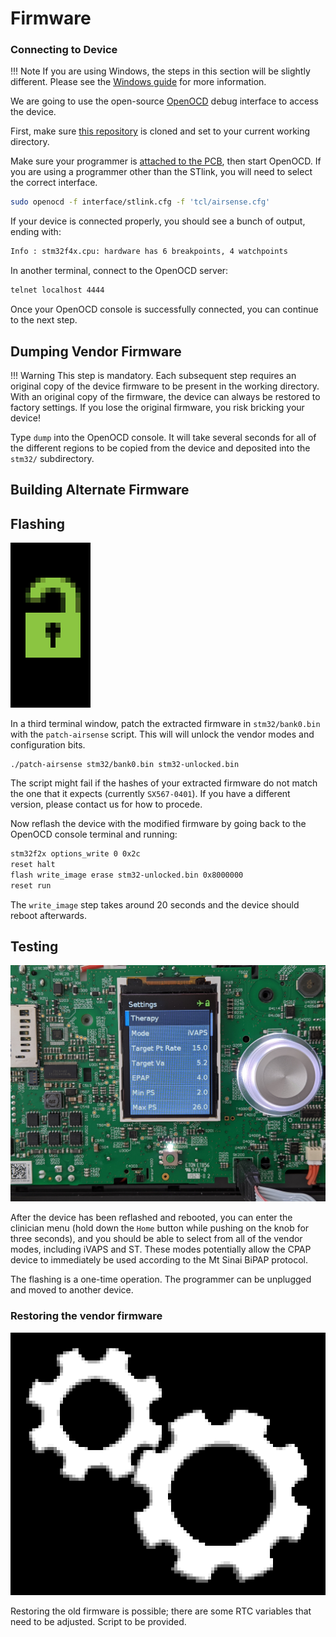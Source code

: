 # Firmware 

### Connecting to Device

!!! Note
	If you are using Windows, the steps in this section
	will be slightly different. Please see the [Windows
	guide](info/windows.md) for more information.

We are going to use the open-source [OpenOCD](http://openocd.org) debug
interface to access the device.

First, make sure [this repository](https://github.com/osresearch/airbreak)
is cloned and set to your current working directory.

Make sure your programmer is [attached to the PCB](/disassembly/#wiring),
then start OpenOCD.  If you are using a programmer other than the STlink, you
will need to select the correct interface.

```sh
sudo openocd -f interface/stlink.cfg -f 'tcl/airsense.cfg'
```

If your device is connected properly, you should see a bunch of output, ending with:
```sh
Info : stm32f4x.cpu: hardware has 6 breakpoints, 4 watchpoints
```

In another terminal, connect to the OpenOCD server:

```sh
telnet localhost 4444
```

Once your OpenOCD console is successfully connected, you can continue to the next step.

## Dumping Vendor Firmware

!!! Warning
	This step is mandatory. Each subsequent step requires an
	original copy of the device firmware to be present in the working
	directory. With an original copy of the firmware, the device can
	always be restored to factory settings. If you lose the original
	firmware, you risk bricking your device!

Type `dump` into the OpenOCD console.  It will take several seconds for
all of the different regions to be copied from the device and deposited
into the `stm32/` subdirectory.


## Building Alternate Firmware


## Flashing
![Unlocked icon](images/unlocked.png)

In a third terminal window, patch the extracted firmware in
`stm32/bank0.bin` with the `patch-airsense` script.  This will will
unlock the vendor modes and configuration bits.

```
./patch-airsense stm32/bank0.bin stm32-unlocked.bin
```

The script might fail if the hashes of your extracted firmware do not
match the one that it expects (currently `SX567-0401`). If you have a
different version, please contact us for how to procede.

Now reflash the device with the modified firmware by going back to the
OpenOCD console terminal and running:

```sh
stm32f2x options_write 0 0x2c
reset halt
flash write_image erase stm32-unlocked.bin 0x8000000
reset run
```

The `write_image` step takes around 20 seconds and the device should
reboot afterwards.

## Testing

![iVAPS mode unlocked](images/airsense-ivaps.jpg)

After the device has been reflashed and rebooted, you can enter the
clinician menu (hold down the `Home` button while pushing on the knob
for three seconds), and you should be able to select from all of the vendor
modes, including iVAPS and ST.  These modes potentially allow the CPAP device
to immediately be used according to the Mt Sinai BiPAP protocol.

The flashing is a one-time operation.  The programmer can be unplugged and moved to another device.

### Restoring the vendor firmware

![Gears icon](images/gears.png)

Restoring the old firmware is possible; there are some RTC variables that need to be adjusted.
Script to be provided.

